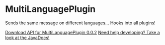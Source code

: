 # MultiLanguagePlugin
Sends the same message on different languages... Hooks into all plugins!


[Download API for MultiLanguagePlugin 0.0.2](https://mega.nz/#!5owEFSgR!oVenjmUhJ7EKToHiZlo0bWugniH2amctVJf284veeNM)
[Need help developing? Take a look at the JavaDocs!](http://islandcraftgames.net/multilanguageplugin)
